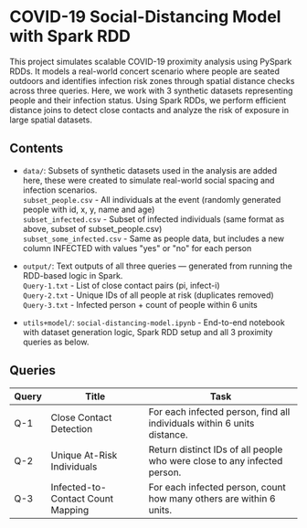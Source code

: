 # COVID-19 Social-Distancing Model with Spark RDD

This project simulates scalable COVID-19 proximity analysis using PySpark RDDs. It models a real-world concert scenario where people are seated outdoors and identifies infection risk zones through spatial distance checks across three queries. Here, we work with 3 synthetic datasets representing people and their infection status. Using Spark RDDs, we perform efficient distance joins to detect close contacts and analyze the risk of exposure in large spatial datasets.

## Contents  

- `data/`: Subsets of synthetic datasets used in the analysis are added here, these were created to simulate real-world social spacing and infection scenarios.  
`subset_people.csv` - All individuals at the event (randomly generated people with id, x, y, name and age)  
`subset_infected.csv` - Subset of infected individuals (same format as above, subset of subset_people.csv)  
`subset_some_infected.csv` - Same as people data, but includes a new column INFECTED with values "yes" or "no" for each person  

- `output/`: Text outputs of all three queries — generated from running the RDD-based logic in Spark.  
`Query-1.txt` - List of close contact pairs (pi, infect-i)  
`Query-2.txt` - Unique IDs of all people at risk (duplicates removed)  
`Query-3.txt` - Infected person + count of people within 6 units  

- `utils+model/`: `social-distancing-model.ipynb` - End-to-end notebook with dataset generation logic, Spark RDD setup and all 3 proximity queries as below.

## Queries

| **Query** | **Title**                         | **Task**                                                                 |
| --------- | --------------------------------- | ------------------------------------------------------------------------ |
| Q-1   | Close Contact Detection           | For each infected person, find all individuals within 6 units distance.  |
| Q-2   | Unique At-Risk Individuals        | Return distinct IDs of all people who were close to any infected person. |
| Q-3   | Infected-to-Contact Count Mapping | For each infected person, count how many others are within 6 units.      |  

